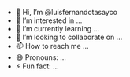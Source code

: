 - 👋 Hi, I’m @luisfernandotasayco
- 👀 I’m interested in ...
- 🌱 I’m currently learning ...
- 💞️ I’m looking to collaborate on ...
- 📫 How to reach me ...
- 😄 Pronouns: ...
- ⚡ Fun fact: ...

<!---
luisfernandotasayco/luisfernandotasayco is a ✨ special ✨ repository because its `README.md` (this file) appears on your GitHub profile.
You can click the Preview link to take a look at your changes.
--->
